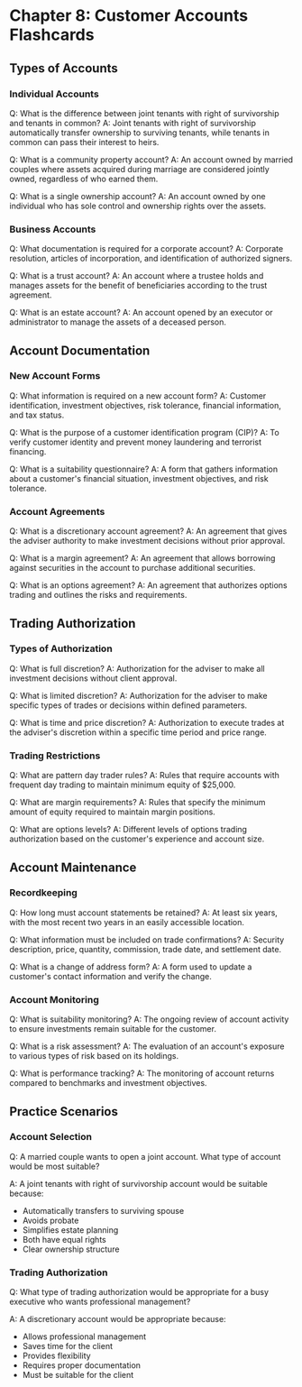 # Chapter 8: Customer Accounts Flashcards

## Types of Accounts

### Individual Accounts
Q: What is the difference between joint tenants with right of survivorship and tenants in common?
A: Joint tenants with right of survivorship automatically transfer ownership to surviving tenants, while tenants in common can pass their interest to heirs.

Q: What is a community property account?
A: An account owned by married couples where assets acquired during marriage are considered jointly owned, regardless of who earned them.

Q: What is a single ownership account?
A: An account owned by one individual who has sole control and ownership rights over the assets.

### Business Accounts
Q: What documentation is required for a corporate account?
A: Corporate resolution, articles of incorporation, and identification of authorized signers.

Q: What is a trust account?
A: An account where a trustee holds and manages assets for the benefit of beneficiaries according to the trust agreement.

Q: What is an estate account?
A: An account opened by an executor or administrator to manage the assets of a deceased person.

## Account Documentation

### New Account Forms
Q: What information is required on a new account form?
A: Customer identification, investment objectives, risk tolerance, financial information, and tax status.

Q: What is the purpose of a customer identification program (CIP)?
A: To verify customer identity and prevent money laundering and terrorist financing.

Q: What is a suitability questionnaire?
A: A form that gathers information about a customer's financial situation, investment objectives, and risk tolerance.

### Account Agreements
Q: What is a discretionary account agreement?
A: An agreement that gives the adviser authority to make investment decisions without prior approval.

Q: What is a margin agreement?
A: An agreement that allows borrowing against securities in the account to purchase additional securities.

Q: What is an options agreement?
A: An agreement that authorizes options trading and outlines the risks and requirements.

## Trading Authorization

### Types of Authorization
Q: What is full discretion?
A: Authorization for the adviser to make all investment decisions without client approval.

Q: What is limited discretion?
A: Authorization for the adviser to make specific types of trades or decisions within defined parameters.

Q: What is time and price discretion?
A: Authorization to execute trades at the adviser's discretion within a specific time period and price range.

### Trading Restrictions
Q: What are pattern day trader rules?
A: Rules that require accounts with frequent day trading to maintain minimum equity of $25,000.

Q: What are margin requirements?
A: Rules that specify the minimum amount of equity required to maintain margin positions.

Q: What are options levels?
A: Different levels of options trading authorization based on the customer's experience and account size.

## Account Maintenance

### Recordkeeping
Q: How long must account statements be retained?
A: At least six years, with the most recent two years in an easily accessible location.

Q: What information must be included on trade confirmations?
A: Security description, price, quantity, commission, trade date, and settlement date.

Q: What is a change of address form?
A: A form used to update a customer's contact information and verify the change.

### Account Monitoring
Q: What is suitability monitoring?
A: The ongoing review of account activity to ensure investments remain suitable for the customer.

Q: What is a risk assessment?
A: The evaluation of an account's exposure to various types of risk based on its holdings.

Q: What is performance tracking?
A: The monitoring of account returns compared to benchmarks and investment objectives.

## Practice Scenarios

### Account Selection
Q: A married couple wants to open a joint account. What type of account would be most suitable?

A: A joint tenants with right of survivorship account would be suitable because:
- Automatically transfers to surviving spouse
- Avoids probate
- Simplifies estate planning
- Both have equal rights
- Clear ownership structure

### Trading Authorization
Q: What type of trading authorization would be appropriate for a busy executive who wants professional management?

A: A discretionary account would be appropriate because:
- Allows professional management
- Saves time for the client
- Provides flexibility
- Requires proper documentation
- Must be suitable for the client 